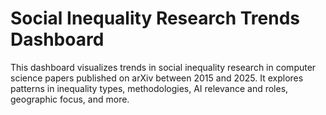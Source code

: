 # Social Inequality Research Trends Dashboard

This dashboard visualizes trends in social inequality research in computer science papers published on arXiv between 2015 and 2025. It explores patterns in inequality types, methodologies, AI relevance and roles, geographic focus, and more.
